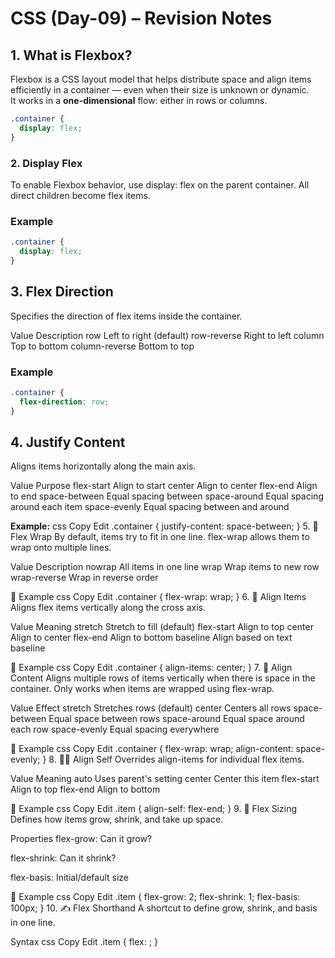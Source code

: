 # CSS (Day-09) – Revision Notes

## 1.  What is Flexbox?

Flexbox is a CSS layout model that helps distribute space and align items efficiently in a container — even when their size is unknown or dynamic.  
It works in a **one-dimensional** flow: either in rows or columns.

```css
.container {
  display: flex;
}
```

### 2. Display Flex
To enable Flexbox behavior, use display: flex on the parent container.
All direct children become flex items.

### Example
```css
.container {
  display: flex;
}
```

## 3. Flex Direction
Specifies the direction of flex items inside the container.

Value	Description
row	Left to right (default)
row-reverse	Right to left
column	Top to bottom
column-reverse	Bottom to top

### Example
```css
.container {
  flex-direction: row;
}
```
## 4. Justify Content
Aligns items horizontally along the main axis.

Value	Purpose
flex-start	Align to start
center	Align to center
flex-end	Align to end
space-between	Equal spacing between
space-around	Equal spacing around each item
space-evenly	Equal spacing between and around

**Example:**
css
Copy
Edit
.container {
  justify-content: space-between;
}
5. 🔁 Flex Wrap
By default, items try to fit in one line.
flex-wrap allows them to wrap onto multiple lines.

Value	Description
nowrap	All items in one line
wrap	Wrap items to new row
wrap-reverse	Wrap in reverse order

🔹 Example
css
Copy
Edit
.container {
  flex-wrap: wrap;
}
6. 🧍 Align Items
Aligns flex items vertically along the cross axis.

Value	Meaning
stretch	Stretch to fill (default)
flex-start	Align to top
center	Align to center
flex-end	Align to bottom
baseline	Align based on text baseline

🔹 Example
css
Copy
Edit
.container {
  align-items: center;
}
7. 🧭 Align Content
Aligns multiple rows of items vertically when there is space in the container.
Only works when items are wrapped using flex-wrap.

Value	Effect
stretch	Stretches rows (default)
center	Centers all rows
space-between	Equal space between rows
space-around	Equal space around each row
space-evenly	Equal spacing everywhere

🔹 Example
css
Copy
Edit
.container {
  flex-wrap: wrap;
  align-content: space-evenly;
}
8. 🧍‍♂️ Align Self
Overrides align-items for individual flex items.

Value	Meaning
auto	Uses parent's setting
center	Center this item
flex-start	Align to top
flex-end	Align to bottom

🔹 Example
css
Copy
Edit
.item {
  align-self: flex-end;
}
9. 📏 Flex Sizing
Defines how items grow, shrink, and take up space.

Properties
flex-grow: Can it grow?

flex-shrink: Can it shrink?

flex-basis: Initial/default size

🔹 Example
css
Copy
Edit
.item {
  flex-grow: 2;
  flex-shrink: 1;
  flex-basis: 100px;
}
10. ✍️ Flex Shorthand
A shortcut to define grow, shrink, and basis in one line.

Syntax
css
Copy
Edit
.item {
  flex: <grow> <shrink> <basis>;
}
